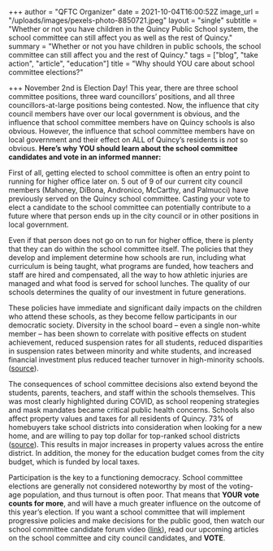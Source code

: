 +++
author = "QFTC Organizer"
date = 2021-10-04T16:00:52Z
image_url = "/uploads/images/pexels-photo-8850721.jpeg"
layout = "single"
subtitle = "Whether or not you have children in the Quincy Public School system, the school committee can still affect you as well as the rest of Quincy."
summary = "Whether or not you have children in public schools, the school committee can still affect you and the rest of Quincy."
tags = ["blog", "take action", "article", "education"]
title = "Why should YOU care about school committee elections?"

+++
November 2nd is Election Day! This year, there are three school committee positions, three ward councillors’ positions, and all three councillors-at-large positions being contested. Now, the influence that city council members have over our local government is obvious, and the influence that school committee members have on Quincy schools is also obvious. However, the influence that school committee members have on local government and their effect on ALL of Quincy’s residents is _not_ so obvious. **Here’s why YOU should learn about the school committee candidates and vote in an informed manner:**

First of all, getting elected to school committee is often an entry point to running for higher office later on. 5 out of 9 of our current city council members (Mahoney, DiBona, Andronico, McCarthy, and Palmucci) have previously served on the Quincy school committee. Casting your vote to elect a candidate to the school committee can potentially contribute to a future where that person ends up in the city council or in other positions in local government.

Even if that person does not go on to run for higher office, there is plenty that they can do within the school committee itself. The policies that they develop and implement determine how schools are run, including what curriculum is being taught, what programs are funded, how teachers and staff are hired and compensated, all the way to how athletic injuries are managed and what food is served for school lunches. The quality of our schools determines the quality of our investment in future generations.

These policies have immediate and significant daily impacts on the children who attend these schools, as they become fellow participants in our democratic society. Diversity in the school board – even a single non-white member – has been shown to correlate with positive effects on student achievement, reduced suspension rates for all students, reduced disparities in suspension rates between minority and white students, and increased financial investment plus reduced teacher turnover in high-minority schools. ([source](https://www.edweek.org/leadership/why-school-board-diversity-matters/2020/11 "https://www.edweek.org/leadership/why-school-board-diversity-matters/2020/11")).

The consequences of school committee decisions also extend beyond the students, parents, teachers, and staff within the schools themselves. This was most clearly highlighted during COVID, as school reopening strategies and mask mandates became critical public health concerns. Schools also affect property values and taxes for all residents of Quincy. 73% of homebuyers take school districts into consideration when looking for a new home, and are willing to pay top dollar for top-ranked school districts ([source]()). This results in major increases in property values across the entire district. In addition, the money for the education budget comes from the city budget, which is funded by local taxes.

Participation is the key to a functioning democracy. School committee elections are generally not considered noteworthy by most of the voting-age population, and thus turnout is often poor. That means that **YOUR vote counts for more**, and will have a much greater influence on the outcome of this year’s election. If you want a school committee that will implement progressive policies and make decisions for the public good, then watch our school committee candidate forum video ([link]()), read our upcoming articles on the school committee and city council candidates, and **VOTE**.